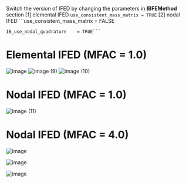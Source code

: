 Switch the version of IFED by changing the parameters in __IBFEMethod__ section
[1] elemental IFED
    ```use_consistent_mass_matrix = TRUE```
[2] nodal IFED
    ```use_consistent_mass_matrix = FALSE
    
    IB_use_nodal_quadrature    = TRUE```  

# Elemental IFED (MFAC = 1.0)
![image](https://github.com/user-attachments/assets/a669ead4-a3ad-431b-8c16-6c99d261d317)
![image (9)](https://github.com/user-attachments/assets/82911aaf-1666-4696-922b-28e2d9465b3a)
![image (10)](https://github.com/user-attachments/assets/4bb63ca3-3fc4-4fdd-b0d2-bff5c33b0591)


# Nodal IFED (MFAC = 1.0)
![image (11)](https://github.com/user-attachments/assets/96b66683-6258-44e7-a6a2-f2c5dc49c374)


# Nodal IFED (MFAC = 4.0)
![image](https://github.com/user-attachments/assets/f31a0ce5-8efe-4526-8d1b-74a3ba3af784)

![image](https://github.com/user-attachments/assets/9ca28f3f-940c-4b02-83fd-c93a85d08499)

![image](https://github.com/user-attachments/assets/0eb69544-ac78-4a89-b408-f04256fa237d)
